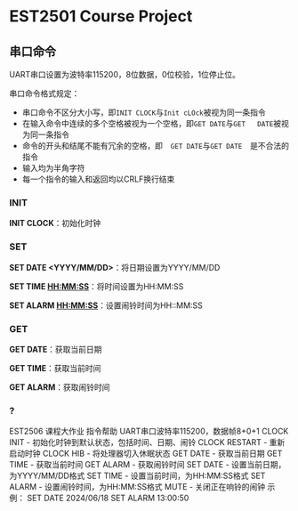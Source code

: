 # EST2501 Course Project

## 串口命令
UART串口设置为波特率115200，8位数据，0位校验，1位停止位。

串口命令格式规定：
- 串口命令不区分大小写，即`INIT CLOCK`与`Init cLOck`被视为同一条指令
- 在输入命令中连续的多个空格被视为一个空格，即`GET DATE`与`GET   DATE`被视为同一条指令
- 命令的开头和结尾不能有冗余的空格，即`  GET DATE`与`GET DATE  `是不合法的指令
- 输入均为半角字符
- 每一个指令的输入和返回均以CRLF换行结束

### INIT
**INIT CLOCK**：初始化时钟

### SET
**SET DATE <YYYY/MM/DD>**：将日期设置为YYYY/MM/DD

**SET TIME <HH:MM:SS>**：将时间设置为HH:MM:SS

**SET ALARM <HH:MM:SS>**：设置闹铃时间为HH::MM:SS

### GET
**GET DATE**：获取当前日期

**GET TIME**：获取当前时间

**GET ALARM**：获取闹铃时间

### ?
EST2506 课程大作业 指令帮助
UART串口波特率115200，数据帧8+0+1
    CLOCK INIT          - 初始化时钟到默认状态，包括时间、日期、闹铃
    CLOCK RESTART       - 重新启动时钟
    CLOCK HIB           - 将处理器切入休眠状态
    GET DATE            - 获取当前日期
    GET TIME            - 获取当前时间
    GET ALARM           - 获取闹铃时间
    SET DATE <DATE>     - 设置当前日期，<DATE>为YYYY/MM/DD格式
    SET TIME <TIME>     - 设置当前时间，<TIME>为HH:MM:SS格式
    SET ALARM <TIME>    - 设置闹铃时间，<TIME>为HH:MM:SS格式
    MUTE                - 关闭正在响铃的闹钟
示例：
    SET DATE 2024/06/18
    SET ALARM 13:00:50

